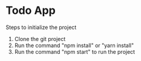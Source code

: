 # Todo App


Steps to initialize the project
1. Clone the git project
2. Run the command "npm install" or "yarn install"
3. Run the command "npm start" to run the project
